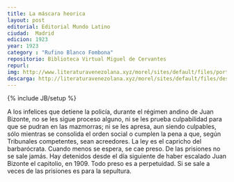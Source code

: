 ```yaml
---
title: La máscara heorica
layout: post
editorial: Editorial Mundo Latino
ciudad:  Madrid
edicion: 1923
year: 1923
category : "Rufino Blanco Fombona"
repositorio: Biblioteca Virtual Miguel de Cervantes
repurl: 
img: http://www.literaturavenezolana.xyz/morel/sites/default/files/portada/Rufino_blanco_fombona_la_mascara_heroica_literatura_venezolana.jpg
descarga: http://literaturavenezolana.xyz/morel/sites/default/files/descargas/Rufino_blanco_fombona_la_mascara_heroica_literatura_venezolana.pdf
---
```

{% include JB/setup %}

A los infelices que detiene la policía, durante el régimen andino de Juan Bizonte, no se les sigue proceso alguno, ni se les prueba culpabilidad para que se pudran en las mazmorras; ni se les apresa, aun siendo culpables, sólo mientras se consolida el orden social o cumplen la pena a que, según Tribunales competentes, sean acreedores. La ley es el capricho del barbarócrata. Cuando menos se espera, se cae preso. De las prisiones no se sale jamás. Hay detenidos desde el día siguiente de haber escalado Juan Bizonte el capitolio, en 1909. Todo preso es a perpetuidad. Si se sale a veces de las prisiones es para la sepultura.